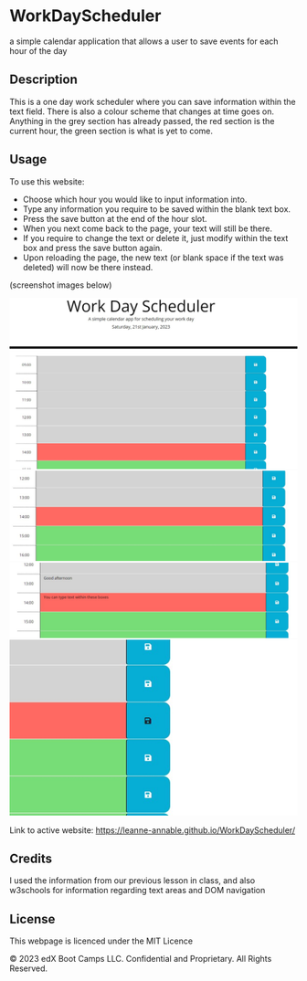 # WorkDayScheduler
a simple calendar application that allows a user to save events for each hour of the day

## Description 

This is a one day work scheduler where you can save information within the text field.
There is also a colour scheme that changes at time goes on.
Anything in the grey section has already passed, the red section is the current hour, the green section is what is yet to come.


## Usage 

To use this website:
- Choose which hour you would like to input information into.
- Type any information you require to be saved within the blank text box.
- Press the save button at the end of the hour slot.
- When you next come back to the page, your text will still be there.
- If you require to change the text or delete it, just modify within the text box and press the save button again.
- Upon reloading the page, the new text (or blank space if the text was deleted) will now be there instead.


(screenshot images below)

![StartScreen](./assets/images/start-screen.jpg)<br>
![ColouredSections](./assets/images/coloured-time-sections.jpg)<br>
![textBoxes](./assets/images/text-boxes.jpg)<br>
![saveBtn](./assets/images/save-button.jpg)<br>



Link to active website: https://leanne-annable.github.io/WorkDayScheduler/


## Credits

I used the information from our previous lesson in class, and also w3schools for information regarding text areas and DOM navigation<br>


## License

This webpage is licenced under the MIT Licence

© 2023 edX Boot Camps LLC. Confidential and Proprietary. All Rights Reserved.